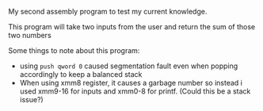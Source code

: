 My second assembly program to test my current knowledge.

This program will take two inputs from the user and return the sum of those two numbers

Some things to note about this program: 
- using `push qword 0` caused segmentation fault even when popping accordingly to keep a balanced stack
- When using xmm8 register, it causes a garbage number so instead i used xmm9-16 for inputs and xmm0-8 for printf. (Could this be a stack issue?)
